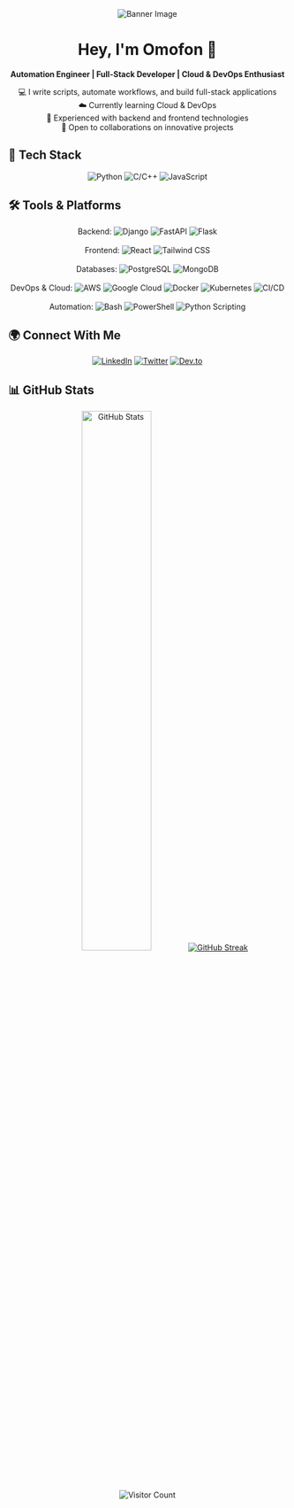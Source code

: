 <!-- Banner Image -->
<div style="text-align: center;">
  <img src="https://user-images.githubusercontent.com/73097560/115834477-dbab4500-a447-11eb-908a-139a6edaec5c.gif" alt="Banner Image">
</div>

<!-- Introduction -->
<div style="text-align: center;">
  <h1>Hey, I'm Omofon 👋</h1>
  <p>
    <strong>Automation Engineer | Full-Stack Developer | Cloud & DevOps Enthusiast</strong>
  </p>
  <p>
    💻 I write scripts, automate workflows, and build full-stack applications <br>
    ☁️ Currently learning Cloud & DevOps <br>
    🔧 Experienced with backend and frontend technologies <br>
    🤝 Open to collaborations on innovative projects <br>
  </p>
</div>

<!-- Tech Stack -->
<h2>🚀 Tech Stack</h2>
<div style="text-align: center;">
  <img src="https://img.shields.io/badge/Python-3776AB?style=for-the-badge&logo=python&logoColor=white" alt="Python">
  <img src="https://img.shields.io/badge/C/C++-00599C?style=for-the-badge&logo=c&logoColor=white" alt="C/C++">
  <img src="https://img.shields.io/badge/JavaScript-F7DF1E?style=for-the-badge&logo=javascript&logoColor=black" alt="JavaScript">
</div>

<!-- Tools & Platforms -->
<h2>🛠️ Tools & Platforms</h2>
<div style="text-align: center;">
  <!-- Backend -->
  Backend: 
  <img src="https://img.shields.io/badge/Django-092E20?style=for-the-badge&logo=django&logoColor=white" alt="Django">
  <img src="https://img.shields.io/badge/FastAPI-009688?style=for-the-badge&logo=fastapi&logoColor=white" alt="FastAPI">
  <img src="https://img.shields.io/badge/Flask-000000?style=for-the-badge&logo=flask&logoColor=white" alt="Flask">
  <br><br>
  <!-- Frontend -->
  Frontend: 
  <img src="https://img.shields.io/badge/React-20232A?style=for-the-badge&logo=react&logoColor=61DAFB" alt="React">
  <img src="https://img.shields.io/badge/Tailwind_CSS-38B2AC?style=for-the-badge&logo=tailwind-css&logoColor=white" alt="Tailwind CSS">
  <br><br>
  <!-- Databases -->
  Databases: 
  <img src="https://img.shields.io/badge/PostgreSQL-336791?style=for-the-badge&logo=postgresql&logoColor=white" alt="PostgreSQL">
  <img src="https://img.shields.io/badge/MongoDB-47A248?style=for-the-badge&logo=mongodb&logoColor=white" alt="MongoDB">
  <br><br>
  <!-- DevOps & Cloud -->
  DevOps & Cloud: 
  <img src="https://img.shields.io/badge/AWS-232F3E?style=for-the-badge&logo=amazon-aws&logoColor=white" alt="AWS">
  <img src="https://img.shields.io/badge/Google_Cloud-4285F4?style=for-the-badge&logo=google-cloud&logoColor=white" alt="Google Cloud">
  <img src="https://img.shields.io/badge/Docker-2496ED?style=for-the-badge&logo=docker&logoColor=white" alt="Docker">
  <img src="https://img.shields.io/badge/Kubernetes-326CE5?style=for-the-badge&logo=kubernetes&logoColor=white" alt="Kubernetes">
  <img src="https://img.shields.io/badge/CI/CD-EB4B4B?style=for-the-badge&logo=github-actions&logoColor=white" alt="CI/CD">
  <br><br>
  <!-- Automation -->
  Automation: 
  <img src="https://img.shields.io/badge/Bash-4EAA25?style=for-the-badge&logo=gnu-bash&logoColor=white" alt="Bash">
  <img src="https://img.shields.io/badge/PowerShell-5391FE?style=for-the-badge&logo=powershell&logoColor=white" alt="PowerShell">
  <img src="https://img.shields.io/badge/Python_Scripting-3776AB?style=for-the-badge&logo=python&logoColor=white" alt="Python Scripting">
</div>

<!-- Social Links -->
<h2>🌍 Connect With Me</h2>
<div style="text-align: center;">
  <a href="https://linkedin.com/in/omofon"><img src="https://img.shields.io/badge/LinkedIn-0A66C2?style=for-the-badge&logo=linkedin&logoColor=white" alt="LinkedIn"></a>
  <a href="https://x.com/omof0n"><img src="https://img.shields.io/badge/Twitter-1DA1F2?style=for-the-badge&logo=twitter&logoColor=white" alt="Twitter"></a>
  <a href="https://dev.to/omof0n"><img src="https://img.shields.io/badge/Dev.to-0A0A0A?style=for-the-badge&logo=devdotto&logoColor=white" alt="Dev.to"></a>
</div>

<!-- GitHub Stats -->
<h2>📊 GitHub Stats</h2>
<div style="text-align: center;">
  <img height="50%" width="auto" src="https://github-readme-stats.vercel.app/api?username=omofz&show_icons=true&count_private=true&theme=darcula&hide_border=true&hide=issues,contribs&bg_color=00000000" alt="GitHub Stats">
  <a href="https://git.io/streak-stats">
    <img src="https://github-readme-streak-stats.herokuapp.com?user=omofz&hide_border=true" alt="GitHub Streak">
  </a>
</div>

<!-- Visitor Count -->
<div style="text-align: center;">
  <img src="https://profile-counter.glitch.me/omofz/count.svg" alt="Visitor Count">
</div>
